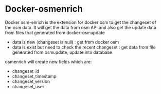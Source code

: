 # Docker-osmenrich
Docker osm-enrich is the extension for docker osm to get the changeset of the osm data. 
It will get the data from osm API and also get the update data from files that generated from docker-osmupdate

- data is new (changeset is null) : get from docker osm
- data is exist but need to check the recent changeset : get data from file generated from osmupdate, update into database

osmenrich will create new fields which are: 
- changeset_id
- changeset_timestamp
- changeset_version
- changeset_user